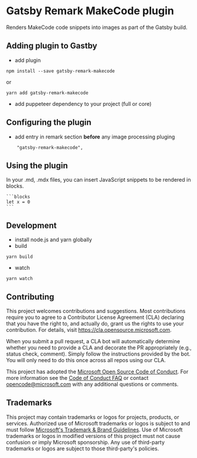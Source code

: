 # Gatsby Remark MakeCode plugin

Renders MakeCode code snippets into images as part of the Gatsby build.

## Adding plugin to Gastby

* add plugin

```
npm install --save gatsby-remark-makecode
```

or

```
yarn add gatsby-remark-makecode
```

* add puppeteer dependency to your project (full or core)

## Configuring the plugin

* add entry in remark section **before** any image processing pluging

```
    "gatsby-remark-makecode",
```

## Using the plugin

In your .md, .mdx files, you can insert JavaScript snippets to be rendered in blocks.

    ```blocks
    let x = 0
    ```

## Development

* install node.js and yarn globally
* build

```
yarn build
```

* watch

```
yarn watch
```

## Contributing

This project welcomes contributions and suggestions.  Most contributions require you to agree to a
Contributor License Agreement (CLA) declaring that you have the right to, and actually do, grant us
the rights to use your contribution. For details, visit https://cla.opensource.microsoft.com.

When you submit a pull request, a CLA bot will automatically determine whether you need to provide
a CLA and decorate the PR appropriately (e.g., status check, comment). Simply follow the instructions
provided by the bot. You will only need to do this once across all repos using our CLA.

This project has adopted the [Microsoft Open Source Code of Conduct](https://opensource.microsoft.com/codeofconduct/).
For more information see the [Code of Conduct FAQ](https://opensource.microsoft.com/codeofconduct/faq/) or
contact [opencode@microsoft.com](mailto:opencode@microsoft.com) with any additional questions or comments.

## Trademarks

This project may contain trademarks or logos for projects, products, or services. Authorized use of Microsoft 
trademarks or logos is subject to and must follow 
[Microsoft's Trademark & Brand Guidelines](https://www.microsoft.com/en-us/legal/intellectualproperty/trademarks/usage/general).
Use of Microsoft trademarks or logos in modified versions of this project must not cause confusion or imply Microsoft sponsorship.
Any use of third-party trademarks or logos are subject to those third-party's policies.
